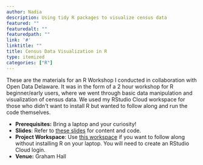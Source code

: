 ```yaml
---
author: Nadia
description: Using tidy R packages to visualize census data
featured: ""
featuredalt: ""
featuredpath: ""
link: '#'
linktitle: ""
title: Census Data Visualization in R 
type: itemized
categories: ["R"]
---
```



These are the materials for an R Workshop I conducted in collaboration with Open Data Delaware. 
It was in the form of a 2 hour workshop for R beginner/early users, where we went through basic data manipulation and visualization of census data. We used my RStudio Cloud workspace for those who didn't want to install R but wanted to follow along and run the code themselves.

- **Prerequisites:** Bring a laptop and your curiosity!
- **Slides**: Refer to [these slides](https://nadiantony.netlify.com/slides/presentation.html) for content and code. 
- **Project Workspace**: Use [this workspace](https://rstudio.cloud/project/355872) if you want to follow along without installing R on your laptop. You will need to create an RStudio Cloud login.
- **Venue:** Graham Hall

